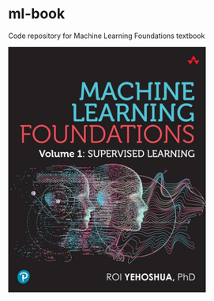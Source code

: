 # ml-book
Code repository for Machine Learning Foundations textbook

<img src="Images/book_cover.jpg" alt="Book cover" width="400"/>


